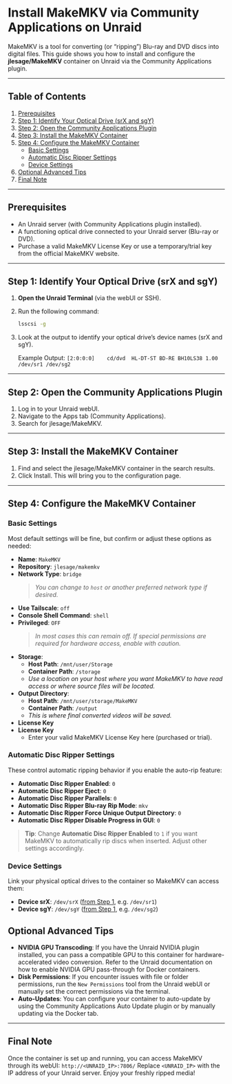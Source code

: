 # Install MakeMKV via Community Applications on Unraid

MakeMKV is a tool for converting (or “ripping”) Blu-ray and DVD discs into digital files. This guide shows you how to install and configure the **jlesage/MakeMKV** container on Unraid via the Community Applications plugin.

---

## Table of Contents
1. [Prerequisites](#prerequisites)
2. [Step 1: Identify Your Optical Drive (srX and sgY)](#step-1-identify-your-optical-drive-srx-and-sgy)
3. [Step 2: Open the Community Applications Plugin](#step-2-open-the-community-applications-plugin)
4. [Step 3: Install the MakeMKV Container](#step-3-install-the-makemkv-container)
5. [Step 4: Configure the MakeMKV Container](#step-4-configure-the-makemkv-container)
    - [Basic Settings](#basic-settings)
    - [Automatic Disc Ripper Settings](#automatic-disc-ripper-settings)
    - [Device Settings](#device-settings)
6. [Optional Advanced Tips](#optional-advanced-tips)
7. [Final Note](#final-note)

---

## Prerequisites
- An Unraid server (with Community Applications plugin installed).
- A functioning optical drive connected to your Unraid server (Blu-ray or DVD).
- Purchase a valid MakeMKV License Key or use a temporary/trial key from the official MakeMKV website.

---

## Step 1: Identify Your Optical Drive (srX and sgY)
1. **Open the Unraid Terminal** (via the webUI or SSH).
2. Run the following command:
   ```bash
   lsscsi -g
3. Look at the output to identify your optical drive’s device names (srX and sgY).

   Example Output:
   ```[2:0:0:0]    cd/dvd  HL-DT-ST BD-RE BH10LS38 1.00 /dev/sr1 /dev/sg2```

---

## Step 2: Open the Community Applications Plugin
1. Log in to your Unraid webUI.
2. Navigate to the Apps tab (Community Applications).
3. Search for jlesage/MakeMKV.

---

## Step 3: Install the MakeMKV Container
1. Find and select the jlesage/MakeMKV container in the search results.
2. Click Install. This will bring you to the configuration page.

---

## Step 4: Configure the MakeMKV Container
### Basic Settings
Most default settings will be fine, but confirm or adjust these options as needed:

- **Name**: `MakeMKV`  
- **Repository**: `jlesage/makemkv`
- **Network Type**: `bridge`  
  > *You can change to `host` or another preferred network type if desired.*
- **Use Tailscale**: `off`
- **Console Shell Command**: `shell`
- **Privileged**: `OFF`  
  > *In most cases this can remain off. If special permissions are required for hardware access, enable with caution.*
- **Storage**:  
  - **Host Path**: `/mnt/user/Storage`  
  - **Container Path**: `/storage`  
  - *Use a location on your host where you want MakeMKV to have read access or where source files will be located.*
- **Output Directory**:  
  - **Host Path**: `/mnt/user/storage/MakeMKV`  
  - **Container Path**: `/output`  
  - *This is where final converted videos will be saved.*
- **License Key**  
- **License Key**  
  - Enter your valid MakeMKV License Key here (purchased or trial).

### Automatic Disc Ripper Settings
These control automatic ripping behavior if you enable the auto-rip feature:

- **Automatic Disc Ripper Enabled**: `0`
- **Automatic Disc Ripper Eject**: `0`
- **Automatic Disc Ripper Parallels**: `0`
- **Automatic Disc Ripper Blu-ray Rip Mode**: `mkv`
- **Automatic Disc Ripper Force Unique Output Directory**: `0`
- **Automatic Disc Ripper Disable Progress in GUI**: `0`

> **Tip**: Change **Automatic Disc Ripper Enabled** to `1` if you want MakeMKV to automatically rip discs when inserted. Adjust other settings accordingly.

### Device Settings
Link your physical optical drives to the container so MakeMKV can access them:

- **Device srX**: `/dev/srX` ([from Step 1](#step-1-identify-your-optical-drive-srx-and-sgy), e.g. `/dev/sr1`)
- **Device sgY**: `/dev/sgY` ([from Step 1](#step-1-identify-your-optical-drive-srx-and-sgy), e.g. `/dev/sg2`)

## Optional Advanced Tips
- **NVIDIA GPU Transcoding**: If you have the Unraid NVIDIA plugin installed, you can pass a compatible GPU to this container for hardware-accelerated video conversion. Refer to the Unraid documentation on how to enable NVIDIA GPU pass-through for Docker containers.
- **Disk Permissions**: If you encounter issues with file or folder permissions, run the `New Permissions` tool from the Unraid webUI or manually set the correct permissions via the terminal.
- **Auto-Updates**: You can configure your container to auto-update by using the Community Applications Auto Update plugin or by manually updating via the Docker tab.

---

## Final Note
Once the container is set up and running, you can access MakeMKV through its webUI:
```http://<UNRAID_IP>:7806/```
Replace `<UNRAID_IP>` with the IP address of your Unraid server.
Enjoy your freshly ripped media!

